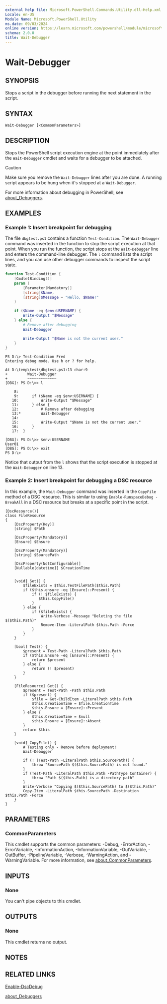 ```yaml
---
external help file: Microsoft.PowerShell.Commands.Utility.dll-Help.xml
Locale: en-US
Module Name: Microsoft.PowerShell.Utility
ms.date: 09/03/2024
online version: https://learn.microsoft.com/powershell/module/microsoft.powershell.utility/wait-debugger?view=powershell-7.2&WT.mc_id=ps-gethelp
schema: 2.0.0
title: Wait-Debugger
---
```


# Wait-Debugger

## SYNOPSIS
Stops a script in the debugger before running the next statement in the script.

## SYNTAX

```
Wait-Debugger [<CommonParameters>]
```

## DESCRIPTION

Stops the PowerShell script execution engine at the point immediately after the `Wait-Debugger`
cmdlet and waits for a debugger to be attached.

> [!CAUTION]
> Make sure you remove the `Wait-Debugger` lines after you are done. A running script appears to be
> hung when it's stopped at a `Wait-Debugger`.

For more information about debugging in PowerShell, see
[about_Debuggers](/powershell/module/microsoft.powershell.core/about/about_debuggers).

## EXAMPLES

### Example 1: Insert breakpoint for debugging

The file `dbgtest.ps1` contains a function `Test-Condition`. The `Wait-Debugger` command was
inserted in the function to stop the script execution at that point. When you run the function, the
script stops at the `Wait-Debugger` line and enters the command-line debugger. The `l` command lists
the script lines, and you can use other debugger commands to inspect the script state.

```powershell
function Test-Condition {
    [CmdletBinding()]
    param (
        [Parameter(Mandatory)]
        [string]$Name,
        [string]$Message = "Hello, $Name!"
    )

    if ($Name -eq $env:USERNAME) {
        Write-Output "$Message"
    } else {
        # Remove after debugging
        Wait-Debugger

        Write-Output "$Name is not the current user."
    }
}
```

```
PS D:\> Test-Condition Fred
Entering debug mode. Use h or ? for help.

At D:\temp\test\dbgtest.ps1:13 char:9
+         Wait-Debugger
+         ~~~~~~~~~~~~~
[DBG]: PS D:\>> l

    8:
    9:      if ($Name -eq $env:USERNAME) {
   10:          Write-Output "$Message"
   11:      } else {
   12:          # Remove after debugging
   13:*         Wait-Debugger
   14:
   15:          Write-Output "$Name is not the current user."
   16:      }
   17:  }

[DBG]: PS D:\>> $env:USERNAME
User01
[DBG]: PS D:\>> exit
PS D:\>
```

Notice that output from the `l` shows that the script execution is stopped at the `Wait-Debugger` on
line 13.

### Example 2: Insert breakpoint for debugging a DSC resource

In this example, the `Wait-Debugger` command was inserted in the `CopyFile` method of a DSC
resource. This is similar to using `Enable-RunspaceDebug -BreakAll` in a DSC resource but breaks at
a specific point in the script.



```
[DscResource()]
class FileResource
{
    [DscProperty(Key)]
    [string] $Path

    [DscProperty(Mandatory)]
    [Ensure] $Ensure

    [DscProperty(Mandatory)]
    [string] $SourcePath

    [DscProperty(NotConfigurable)]
    [Nullable[datetime]] $CreationTime


    [void] Set() {
        $fileExists = $this.TestFilePath($this.Path)
        if ($this.ensure -eq [Ensure]::Present) {
            if (! $fileExists) {
               $this.CopyFile()
            }
        } else {
            if ($fileExists) {
                Write-Verbose -Message "Deleting the file $($this.Path)"
                Remove-Item -LiteralPath $this.Path -Force
            }
        }
    }

    [bool] Test() {
        $present = Test-Path -LiteralPath $this.Path
        if ($this.Ensure -eq [Ensure]::Present) {
            return $present
        } else {
            return (! $present)
        }
    }

    [FileResource] Get() {
        $present = Test-Path -Path $this.Path
        if ($present) {
            $file = Get-ChildItem -LiteralPath $this.Path
            $this.CreationTime = $file.CreationTime
            $this.Ensure = [Ensure]::Present
        } else {
            $this.CreationTime = $null
            $this.Ensure = [Ensure]::Absent
        }
        return $this
    }

    [void] CopyFile() {
        # Testing only - Remove before deployment!
        Wait-Debugger

        if (! (Test-Path -LiteralPath $this.SourcePath)) {
            throw "SourcePath $($this.SourcePath) is not found."
        }
        if (Test-Path -LiteralPath $this.Path -PathType Container) {
            throw "Path $($this.Path) is a directory path"
        }
        Write-Verbose "Copying $($this.SourcePath) to $($this.Path)"
        Copy-Item -LiteralPath $this.SourcePath -Destination $this.Path -Force
    }
}
```

## PARAMETERS

### CommonParameters

This cmdlet supports the common parameters: -Debug, -ErrorAction, -ErrorVariable,
-InformationAction, -InformationVariable, -OutVariable, -OutBuffer, -PipelineVariable, -Verbose,
-WarningAction, and -WarningVariable. For more information, see
[about_CommonParameters](../Microsoft.PowerShell.Core/About/about_CommonParameters.md).

## INPUTS

### None

You can't pipe objects to this cmdlet.

## OUTPUTS

### None

This cmdlet returns no output.

## NOTES

## RELATED LINKS

[Enable-DscDebug](/powershell/module/PSDesiredStateConfiguration/Enable-DscDebug)

[about_Debuggers](/powershell/module/microsoft.powershell.core/about/about_debuggers)
